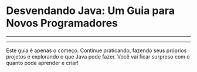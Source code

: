 # Desvendando Java: Um Guia para Novos Programadores

---



---

Este guia é apenas o começo. Continue praticando, fazendo seus próprios projetos e explorando o que Java pode fazer. Você vai ficar surpreso com o quanto pode aprender e criar!